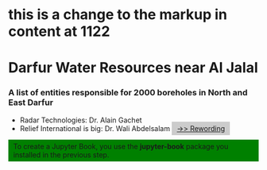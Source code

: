 <head>
<script type="text/javascript" src="https://ajax.googleapis.com/ajax/libs/jquery/1.4.4/jquery.min.js"></script>
<script type="text/javascript">
function toggleDiv(divId) {
   $("#"+divId).toggle();
}
</script>
<head>

# this is a change to the markup in content at 1122
# Darfur Water Resources near Al Jalal #
### A list of entities responsible for 2000 boreholes in North and East Darfur ###


- Radar Technologies: Dr. Alain Gachet
- Relief International is big: Dr. Wali Abdelsalam
<a href="javascript:toggleDiv('myContent');" style="background-color: #ccc; padding: 5px 10px;">->> Rewording</a>


<div id="myContent" style="background-color: green; padding: 5px 10px;">
To create a Jupyter Book, you use the <strong>jupyter-book</strong> package you installed in the previous step.

</div>
